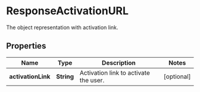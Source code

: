 

# ResponseActivationURL

The object representation with activation link.

## Properties

| Name | Type | Description | Notes |
|------------ | ------------- | ------------- | -------------|
|**activationLink** | **String** | Activation link to activate the user. |  [optional] |



